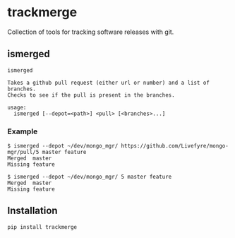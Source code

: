 # trackmerge

Collection of tools for tracking software releases with git.

## ismerged
```
ismerged

Takes a github pull request (either url or number) and a list of branches.
Checks to see if the pull is present in the branches.

usage:
  ismerged [--depot=<path>] <pull> [<branches>...]
```

### Example
```
$ ismerged --depot ~/dev/mongo_mgr/ https://github.com/Livefyre/mongo-mgr/pull/5 master feature
Merged  master
Missing feature
```
```
$ ismerged --depot ~/dev/mongo_mgr/ 5 master feature
Merged  master
Missing feature
```

## Installation

```
pip install trackmerge
```
